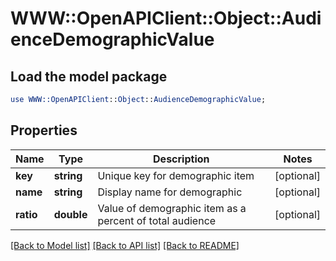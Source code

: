 # WWW::OpenAPIClient::Object::AudienceDemographicValue

## Load the model package
```perl
use WWW::OpenAPIClient::Object::AudienceDemographicValue;
```

## Properties
Name | Type | Description | Notes
------------ | ------------- | ------------- | -------------
**key** | **string** | Unique key for demographic item | [optional] 
**name** | **string** | Display name for demographic | [optional] 
**ratio** | **double** | Value of demographic item as a percent of total audience | [optional] 

[[Back to Model list]](../README.md#documentation-for-models) [[Back to API list]](../README.md#documentation-for-api-endpoints) [[Back to README]](../README.md)


